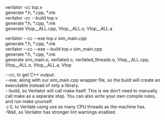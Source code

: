 verilator -cc top.v  
    generate *.h, *.cpp, *.mk  
verilator -cc --build top.v  
    generate *.h, *.cpp, *.mk  
    generate Vtop__ALL.cpp, Vtop__ALL.o, Vtop__ALL.a  

verilator --cc --exe top.v sim_main.cpp  
    generate *.h, *.cpp, *.mk  
verilator --cc --exe --build top.v sim_main.cpp  
    generate *.h, *.cpp, *.mk  
    generate sim_main.o, verilated.o, verilated_threads.o, Vtop__ALL.cpp, Vtop__ALL.o, Vtop__ALL.a, Vtop  



--cc, to get C++ output.  
--exe, along with our sim_main.cpp wrapper file, so the build will create an executable instead of only a library.  
--build, so Verilator will call make itself. This is we don’t need to manually call make as a separate step. You can also write your own compile rules, and run make yourself.  
-j 0, to Verilate using use as many CPU threads as the machine has.  
-Wall, so Verilator has stronger lint warnings enabled.  

